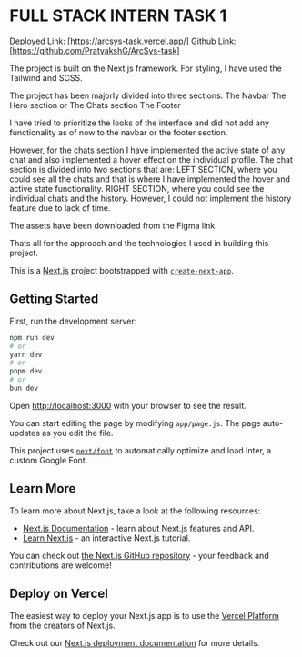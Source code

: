 # FULL STACK INTERN TASK 1

Deployed Link: [https://arcsys-task.vercel.app/]
Github Link: [https://github.com/PratyakshG/ArcSys-task]

The project is built on the Next.js framework.
For styling, I have used the Tailwind and SCSS.

The project has been majorly divided into three sections:
    The Navbar
    The Hero section or The Chats section
    The Footer 

I have tried to prioritize the looks of the interface and did not add any functionality as of now to the navbar or the footer section.

However, for the chats section I have implemented the active state of any chat and also implemented a hover effect on the individual profile.
    The chat section is divided into two sections that are:
        LEFT SECTION, where you could see all the chats and that is where I have implemented the hover and active state functionality.
        RIGHT SECTION, where you could see the individual chats and the history.
        However, I could not implement the history feature due to lack of time.

The assets have been downloaded from the Figma link.

Thats all for the approach and the technologies I used in building this project.


This is a [Next.js](https://nextjs.org/) project bootstrapped with [`create-next-app`](https://github.com/vercel/next.js/tree/canary/packages/create-next-app).

## Getting Started

First, run the development server:

```bash
npm run dev
# or
yarn dev
# or
pnpm dev
# or
bun dev
```

Open [http://localhost:3000](http://localhost:3000) with your browser to see the result.

You can start editing the page by modifying `app/page.js`. The page auto-updates as you edit the file.

This project uses [`next/font`](https://nextjs.org/docs/basic-features/font-optimization) to automatically optimize and load Inter, a custom Google Font.

## Learn More

To learn more about Next.js, take a look at the following resources:

- [Next.js Documentation](https://nextjs.org/docs) - learn about Next.js features and API.
- [Learn Next.js](https://nextjs.org/learn) - an interactive Next.js tutorial.

You can check out [the Next.js GitHub repository](https://github.com/vercel/next.js/) - your feedback and contributions are welcome!

## Deploy on Vercel

The easiest way to deploy your Next.js app is to use the [Vercel Platform](https://vercel.com/new?utm_medium=default-template&filter=next.js&utm_source=create-next-app&utm_campaign=create-next-app-readme) from the creators of Next.js.

Check out our [Next.js deployment documentation](https://nextjs.org/docs/deployment) for more details.
